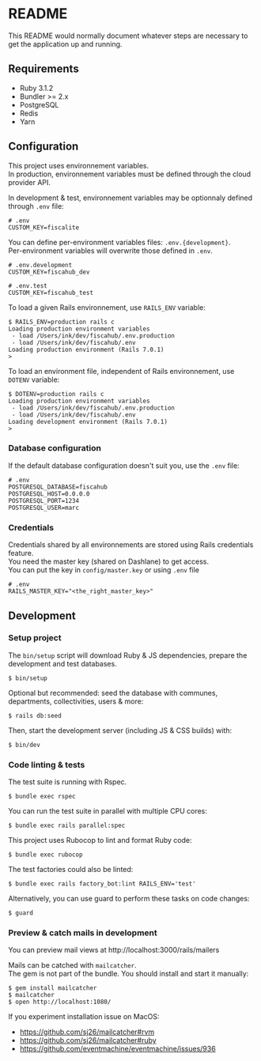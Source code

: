 # README

This README would normally document whatever steps are necessary to get the application up and running.

## Requirements

* Ruby 3.1.2
* Bundler >= 2.x
* PostgreSQL
* Redis
* Yarn

## Configuration

This project uses environnement variables.  
In production, environnement variables must be defined through the cloud provider API.

In development & test, environnement variables may be optionnaly defined through `.env` file:

```
# .env
CUSTOM_KEY=fiscalite
```

You can define per-environment variables files: `.env.{development}`.  
Per-environment variables will overwrite those defined in `.env`.

```
# .env.development
CUSTOM_KEY=fiscahub_dev
```
```
# .env.test
CUSTOM_KEY=fiscahub_test
```

To load a given Rails environnement, use `RAILS_ENV` variable:

```shell
$ RAILS_ENV=production rails c
Loading production environment variables
 - load /Users/ink/dev/fiscahub/.env.production
 - load /Users/ink/dev/fiscahub/.env
Loading production environment (Rails 7.0.1)
>
```

To load an environment file, independent of Rails environnement, use `DOTENV` variable:

```shell
$ DOTENV=production rails c
Loading production environment variables
 - load /Users/ink/dev/fiscahub/.env.production
 - load /Users/ink/dev/fiscahub/.env
Loading development environment (Rails 7.0.1)
>
```

### Database configuration

If the default database configuration doesn't suit you, use the `.env` file:

```
# .env
POSTGRESQL_DATABASE=fiscahub
POSTGRESQL_HOST=0.0.0.0
POSTGRESQL_PORT=1234
POSTGRESQL_USER=marc
```

### Credentials

Credentials shared by all environnements are stored using Rails credentials feature.  
You need the master key (shared on Dashlane) to get access.  
You can put the key in `config/master.key` or using `.env` file

```
# .env
RAILS_MASTER_KEY="<the_right_master_key>"
```

## Development

### Setup project

The `bin/setup` script will download Ruby & JS dependencies, prepare the development and test databases.

```shell
$ bin/setup
```

Optional but recommended: seed the database with communes, departments, collectivities, users & more:
```shell
$ rails db:seed
```

Then, start the development server (including JS & CSS builds) with:

```shell
$ bin/dev
```

### Code linting & tests

The test suite is running with Rspec.

```shell
$ bundle exec rspec
```

You can run the test suite in parallel with multiple CPU cores:

```shell
$ bundle exec rails parallel:spec
```

This project uses Rubocop to lint and format Ruby code:

```shell
$ bundle exec rubocop
```

The test factories could also be linted:

```shell
$ bundle exec rails factory_bot:lint RAILS_ENV='test'
```

Alternatively, you can use guard to perform these tasks on code changes:

```shell
$ guard
```

### Preview & catch mails in development

You can preview mail views at http://localhost:3000/rails/mailers

Mails can be catched with `mailcatcher`.  
The gem is not part of the bundle.
You should install and start it manually:

```shell
$ gem install mailcatcher
$ mailcatcher
$ open http://localhost:1080/
```

If you experiment installation issue on MacOS:
* https://github.com/sj26/mailcatcher#rvm
* https://github.com/sj26/mailcatcher#ruby
* https://github.com/eventmachine/eventmachine/issues/936
